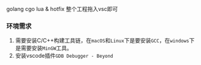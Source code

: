 golang cgo lua & hotfix
整个工程拖入vsc即可

### 环境需求

1. 需要安装C/C++构建工具链，在```macOS```和```Linux```下是要安装```GCC```，在```windows```下是需要安装```MinGW```工具。
2. 安装vscode插件```GDB Debugger - Beyond```